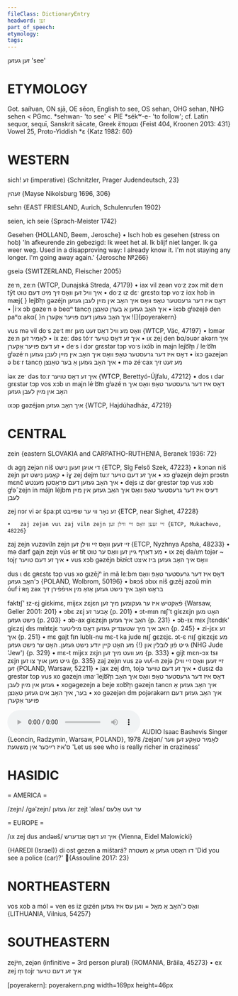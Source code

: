 ```yaml
---
fileClass: DictionaryEntry
headword: זען
part_of_speech: 
etymology: 
tags: 
---
```

זען
געזען
'see'

ETYMOLOGY
===========
Got. saíƕan, ON sjā, OE sēon, English to see, OS sehan, OHG sehan, NHG sehen < PGmc. *sehwan- 'to see' < PIE *sékʷ-e- 'to follow'; cf. Latin sequor, sequī, Sanskrit sācate, Greek ἕπομαι
{Feist 404, Kroonen 2013: 431}
Vowel 25, Proto-Yiddish *ɛ
{Katz 1982: 60}

WESTERN
========

sich! זע (imperative) {Schnitzler, Prager Judendeutsch, 23}

זעהין
{Mayse Nikolsburg 1696, 306}

sehn {EAST FRIESLAND, Aurich, Schulenrufen 1902}

seien, ich seie {Sprach-Meister 1742}

Gesehen {HOLLAND, Beem, Jerosche}
	•	Isch hob es gesehen (stress on hob) 'In afkeurende zin gebezigd: Ik weet het al. Ik blijf niet langer. Ik ga weer weg. Used in a disapproving way: I already know it. I'm not staying any longer. I'm going away again.' {Jerosche №266}

gseiə {SWITZERLAND, Fleischer 2005}

zeˑn, zeːn {WTCP, Dunajská Streda, 47179}
	•	iax vil zeən voˑz zɔx mit deˑn ty̆t איך וויל זען וואָס זיך מיט דעם טוט
	•	doˑz ɩz dɛˑ grɛstα tɔp voˑz iαx hɔb in mæj{ } lejb͡m̩ gəzéjn דאָס איז דער גרעסטער טאָפּ וואָס איך האָב אין מײַן לעבן געזען
	•	|iˑx ɔb gəzeˑn ə beαⁿ tancn̩ איך האָב געזען אַ בערן טאַנצן 
	•	ixɔb gʲəzejə̃ den paᵘα akα{ }n איך האָב געזען דעם פּויער אַקערן
![]{poyerakern}

vus mə vil doˑs zeˑt mr וואָס מע וויל דאָס זעט מען {WTCP, Vác, 47197}
	•	lɔmər zeːn לאָמיר זען
	•	ix zeː dəs tóˑr איך זע דאָס טויער
	•	ɩx zej den bα/ɔuər akərn איך זע דעם פּויער אַקערן
	•	deˑs i dɔr grɛstər tɔp voˑs ixɔ́b in majn lejb͡m̩ / leˑb͡m gʲəzéˑn דאָס איז דער גרעסטער טאָפּ וואָס איך האָב אין מײַן לעבן געזען
	•	ixɔ gəzejən ə bɛˑr tancn̩ איך האָב געזען אַ בער טאַנצן
	•	mə zéˑcax מע זעט זיך

iəx zeˑ dəs toːr איך זע דאָס טויער {WTCP, Berettyó-Újfalu, 47212}
	•	dos ɩ dər grɛstər tɔp vos xɔb ɩn majn léˑb͡m gʲəzéˑn דאָס איז דער גרעסטער טאָפּ וואָס איך האָב אין מײַן לעבן געזען

ɩxɔp gəzéjən איך האָב געזען {WTCP, Hajdúhadház, 47219}

CENTRAL
========

zein {eastern SLOVAKIA and CARPATHO-RUTHENIA, Beranek 1936: 72}

dɩ agŋ zejən niš די אויגן זעען נישט {ETCP, Sîg Felső Szek, 47223}
	•	kɔnən niš zejn קאָנען נישט זען
	•	iɣ zej dejm tuːr איך זע דעם טויער 
	•	xɔ gʲəzejn dejm prɔstn mɛnč איך האָב געזען דעם פּראָסטן מענטש
	•	dejs ɩz dər grestər tɔp vus xɔb gʲəˆzejn in májn léjbm דעיס איז דער גרעסטער טאָפּ וואָס איך האָב געזען אין מײַן לעבן

zej nɔr vi ər špaːpt זע נאָר ווי ער שפּײַבט {ETCP, near Sighet, 47228}

	•	zaj zejən vuɩ zaj viln zejn זיי זעען וואָס זיי ווילן זען {ETCP, Mukachevo, 48226}

zaj zejn vuzəvɩ́ln zejn זיי זעען וואָס זיי ווילן זען {ETCP, Nyzhnya Apsha, 48233}
	•	mə darf gajn zejn vús ər tɨ́t מע דאַרף גיין זען וואָס ער טוט
	•	ɩx zej də/ɩm tojər ~ tojr̩ איך זע דעם טויער
	•	vus xɔb gəzéjn bɨzɨ́ct וואָס איך האָב געזען ביז איצט

dus ɩ dɛ gʀɛstɛ tɔp vus xo gɩzẽjⁿ in mã leːbm דאָס איז דער גרעסטער טאָפּ וואָס כ'האָב געזען {POLAND, Wolbrom, 50196}
	•	bʀɔš ɔbɩx niš gɩzẽj azoũ min óufˑiˑʀŋ zəx בראָש האָב איך נישט געזען אַזאַ מין אויפֿפֿירן זיך

faktᵻʃ' ᵻz-ɛj giɛkimɛ, mijɛx zɛjɛn פֿאַקטיש איז ער געקומען מיך זען {Warsaw, Geller 2001: 201}
	•	ɔbɛ zɛj אָבער זע {p. 201}
	•	ɔt-mᵻn nᵻʃ't giɛzɛjn האָט מען נישט געזען {p. 203}
	•	ɔb-ax giɛzɛjn האָב איך געזען {p. 231}
	•	ɔb-ᵻx mᵻx ʃtɛndᵻk' giɛzɛj dᵻs mᵻlᵻtɛjɛ האב איך מיך שטענדיק געזען דאָס מיליטער {p. 245}
	•	zi-jɛx זע איך {p. 251}
	•	mɛ gajt fᵻn lublᵻ-nu mɛ-t ka jude nᵻʃ gɛzɛjɛ. ɔt-ɛ nᵻʃ giɛzɛjɛ מע גייט פֿון לובלין און {!} מע האָט קיין יודע נישט געזען. האָט ער נישט געזען (NHG Jude 'Jew') {p. 329}
	•	mɛ-t mijɛx zɛjn מע וועט מיך זען {p. 333}
	•	gijt mɛn-ɔx tsᵻ zɛjn גייט מען אויך צו זען {p. 335}
zaj zejɩn vus zə vɩʎ-n zejə זיי זעען וואָס זיי ווילן זען {POLAND, Warsaw, 52211}
	•	jax zej dm, tojə איך זע דעם טויער
	•	dusɩz da grestər top vus xo gəzejn ɩmaˑ̃ lejb͡m̩ דאָס איז דער גרעסטער טאָפּ וואָס איך האָב געזען אין מײַן לעבן
	•	xogəgezejn a beje xob͡m̩ gəzejn tancn איך האָב געזען אַ בער, איך האָב אים געזען טאַנצן
	•	xo gəzejən dm pojərakərn איך האָב געזען דעם פּויער אַקערן

<audio controls src="https://ia801503.us.archive.org/5/items/BashevisLexicon/LomirTakeZenVerSizRaykherInMeshugas-IsaacBashevisSinger1978.mp3"></audio>
AUDIO Isaac Bashevis Singer {Leoncin, Radzymin, Warsaw, POLAND}, 1978
/zejən/
לאָמיר טאַקע זען ווער ס'איז רײַכער אין משוגעת 'Let us see who is really richer in craziness'

HASIDIC
=======
= AMERICA = 

/zejn/
/gəˈzejn/ געזען
/ɛr zejt ˈaləs/ ער זעט אַלעס

= EUROPE = 

/ɩx zej dus andəʁš/ איך זע דאָס אַנדערש {Vienna, Eidel Malowicki}

{HAREDI (Israel)}
di ost gezen a mištará? דו האָסט געזען אַ משטרה 'Did you see a police (car)?' {Assouline 2017: 23}

NORTHEASTERN
==============

vos xob a mól = ven es iz gɩzén וואָס כ'האָב אַ מאָל = ווען עס איז געזען {LITHUANIA, Vilnius, 54257}

SOUTHEASTERN
==============

zejᵊn, zejən (infinitive = 3rd person plural) {ROMANIA, Brăila, 45273}
	•	ex zej m̩ tojr איך זע דעם טויער


[poyerakern]: poyerakern.png width=169px height=46px